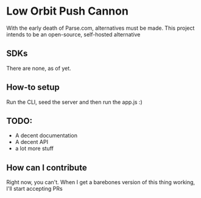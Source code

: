 # Low Orbit Push Cannon
With the early death of Parse.com, alternatives must be made.
This project intends to be an open-source, self-hosted alternative

## SDKs 

There are none, as of yet.

## How-to setup

Run the CLI, seed the server and then run the app.js :)

## TODO:

- A decent documentation
- A decent API
- a lot more stuff

## How can I contribute

Right now, you can't. When I get a barebones version of this thing working, I'll start 
accepting PRs
